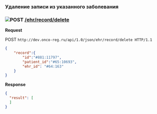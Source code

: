 ### Удаление записи из указанного заболевания

### ![POST](../../../../../../img/post.png) [/ehr/record/delete](../index.md)

**Request**

POST `http://dev.onco-reg.ru/api/1.0/json/ehr/record/delete HTTP/1.1`

```json
{
    "record":{
        "id":"#881:11797",
        "patient_id":"#65:10693",
        "ehr_id": "#64:163"
    }
}
```

**Response**
```json
{
  "result": [
  ]
}
```
